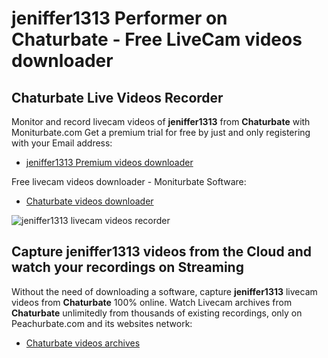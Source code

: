 # jeniffer1313 Performer on Chaturbate - Free LiveCam videos downloader

## Chaturbate Live Videos Recorder

Monitor and record livecam videos of **jeniffer1313** from **Chaturbate** with Moniturbate.com
Get a premium trial for free by just and only registering with your Email address:
* [jeniffer1313 Premium videos downloader](https://moniturbate.com/request-demo-licence-key.html)

Free livecam videos downloader - Moniturbate Software:
* [Chaturbate videos downloader](https://moniturbate.com/moniturbate-download-software.html)

![jeniffer1313 livecam videos recorder](https://peachurnet.com/templates/moniturbate-software.png)


## Capture jeniffer1313 videos from the Cloud and watch your recordings on Streaming

Without the need of downloading a software, capture **jeniffer1313** livecam videos from **Chaturbate** 100% online.
Watch Livecam archives from **Chaturbate** unlimitedly from thousands of existing recordings, only on Peachurbate.com and its websites network:
* [Chaturbate videos archives](https://peachurnet.com/)